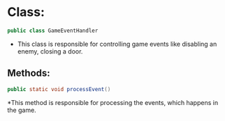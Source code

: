 # Class:

```java
public class GameEventHandler
```

* This class is responsible for controlling game events like disabling an enemy, closing a door.

## Methods:

```java
public static void processEvent()
```

*This method is responsible for processing the events, which happens in the game.
